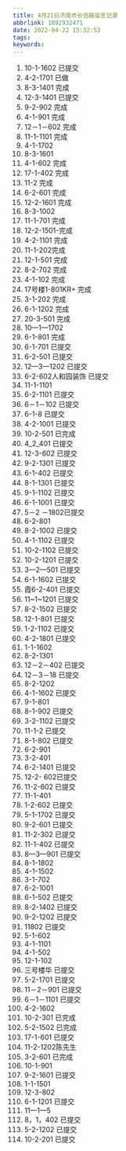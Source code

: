 ```yaml
---
title: 4月21日济南市长信箱留言记录
abbrlink: 1892932471
date: 2022-04-22 15:32:53
tags:
keywords:
---
```


1. 10-1-1602 已提交
2. 4-2-1701 已做
3. 8-3-1401 完成
4. 12-3-1401 已提交
5. 9-2-902 完成
6. 4-1-901 完成
7. 12－1－602 完成
8. 11-1-1101 完成
9. 4-1-1702
10. 8-3-1601
11. 4-1-602 完成
12. 17-1-402 完成
13. 11-2 完成
14. 6-2-601 完成
15. 12-2-1601 完成
16. 8-3-1002
17. 11-1-701 完成
18. 12-2-1501-完成
19. 4-2-1101 完成
20. 11-1-202完成
21. 12-1-501 完成
22. 8-2-702 完成
23. 4-1-102 完成
24. 17号楼1-801KR+ 完成
25. 3-1-202 完成
26. 6-1-1202 完成
27. 20-3-501 完成
28. 10—1—1702
29. 6-1-801 完成
30. 6-1-701 已提交
31. 6-2-501 已提交
32. 12—3—1202 已提交
33. 6-2-602人和园装饰 已提交
34. 11-1-1101
35. 6-2-1101 已提交
36. 6－1－102 已提交
37. 6-1-8 已提交
38. 4-2-1001 已提交
39. 10-2-501 已完成
40. 4_2_401  已提交
41. 12-3-602 已提交
42. 9-2-1301  已提交
43. 6-1-402 已提交
44. 8-1-1301 已提交
45. 9-1-1102 已提交
46. 6-1-1001 已提交
47. 5－2 －1802已提交
48. 6-2-801
49. 8-2-1002 已提交
50. 4-1-1102 已提交
51. 10-2-1102 已提交
52. 10-2-1201 已提交
53. 3—2—501 已提交
54. 6-1-1602 已提交
55. 霞6-2-401 已提交
56. 11~1~1201 已提交
57. 8-2-1502 已提交
58. 12-1-801 已提交
59. 1-2-1102 已提交
60. 4-2-1801 已提交
61. 1-1-1602
62. 8-2-1301
63. 12－2－402 已提交
64. 12－3－18 已提交
65. 8-2-1202
66. 4-1-1602 已提交
67. 9-1-801
68. 8-1-902 已提交
69. 3-2-1102 已提交
70. 11-1-2 已提交
71. 8-1-802 已提交
72. 6-2-901
73. 3-2-401
74. 6-2-1401 已提交
75. 12-2- 602已提交
76. 11-2-602 已提交
77. 11-1-401
78. 1-2-602 已提交
79. 5-1-1702 已提交
80. 9-2-601 已提交
81. 11-2-302 已提交
82. 11-1-402 已提交
83. 8—3—901 已提交
84. 8-1-1802
85. 4-1-1502
86. 3-1-702
87. 6-2-1001
88. 6-1-502 已提交
89. 8-2-1402 已提交
90. 9-2-1202 已提交
91. 11802 已提交
92. 5-1-602
93. 4-1-1101
94. 4-1-502
95. 12-1-102
96. 三号楼华 已提交
97. 5-2-1701 已提交
98. 11－2－901 已提交
99. 6－1－1101 已提交
100. 4-2-1602
101. 10-2-301 已完成
102. 5-2-1502 已完成
103. 17-1-601 已提交
104. 11-2-1202陈先生
105. 3-2-601 已完成
106. 10-1-901
107. 9-2-1601 已提交
108. 1-1-1501
109. 12-3-802
110. 6-1-1201 已提交
111. 11—1—5
112. 8，1，402 已提交
113. 5-2-1202 已提交
114. 10-2-201 已提交